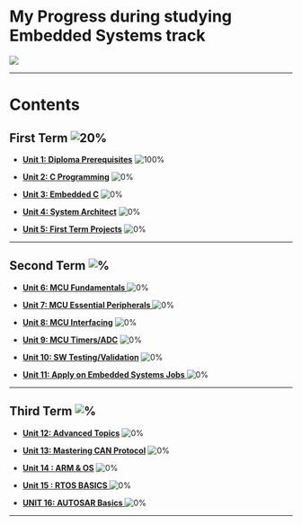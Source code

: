 # **My Progress during studying Embedded Systems track**

![](https://static.wixstatic.com/media/599af8_e2f52bdfffbc459b99c6ecea8c93e074~mv2.png/v1/fill/w_1000,h_524,al_c,usm_0.66_1.00_0.01/599af8_e2f52bdfffbc459b99c6ecea8c93e074~mv2.png)

---

# **Contents**

## **First Term** ![20%](https://progress-bar.dev/20/?title=progress)

- **[Unit 1: Diploma Prerequisites](https://github.com/Mohanad-Ahmed/Mastering-Embedded-Systems)**
  ![100%](https://progress-bar.dev/100/)

- **[Unit 2: C Programming](https://github.com/Mohanad-Ahmed/Mastering-Embedded-Systems/tree/main/Unit2-C%20Programming)**
  ![0%](https://progress-bar.dev/0/)

- **[Unit 3: Embedded C](https://github.com/Mohanad-Ahmed/Mastering-Embedded-Systems/tree/main/Unit3-Embedded%20C)**
  ![0%](https://progress-bar.dev/0/)

- **[Unit 4: System Architect](https://github.com/Mohanad-Ahmed/Mastering-Embedded-Systems/tree/main/Unit4-SystemArchitecture)**
  ![0%](https://progress-bar.dev/0/)

- **[Unit 5: First Term Projects](https://github.com/Mohanad-Ahmed/Mastering-Embedded-Systems/tree/main/Unit5-First%20Term%20Project)**
  ![0%](https://progress-bar.dev/0/)

---

## **Second Term** ![%](https://progress-bar.dev/0/?title=progress)

- **[Unit 6: MCU Fundamentals ](https://github.com/Mohanad-Ahmed/Mastering-Embedded-Systems)**
  ![0%](https://progress-bar.dev/0/)

- **[Unit 7: MCU Essential Peripherals ](https://github.com/Mohanad-Ahmed/Mastering-Embedded-Systems)**
  ![0%](https://progress-bar.dev/0/)

- **[Unit 8: MCU Interfacing](https://github.com/Mohanad-Ahmed/Mastering-Embedded-Systems)**
  ![0%](https://progress-bar.dev/0/)
- **[Unit 9: MCU Timers/ADC](https://github.com/Mohanad-Ahmed/Mastering-Embedded-Systems)**
  ![0%](https://progress-bar.dev/0/)

- **[Unit 10: SW Testing/Validation](https://github.com/Mohanad-Ahmed/Mastering-Embedded-Systems)**
  ![0%](https://progress-bar.dev/0/)

- **[Unit 11: Apply on Embedded Systems Jobs ](https://github.com/Mohanad-Ahmed/Mastering-Embedded-Systems)**
  ![0%](https://progress-bar.dev/0/)

---

## **Third Term** ![%](https://progress-bar.dev/0/?title=Soon)

- **[Unit 12: Advanced Topics](https://github.com/Mohanad-Ahmed/Mastering-Embedded-Systems)**
  ![0%](https://progress-bar.dev/0/)

- **[Unit 13: Mastering CAN Protocol](https://github.com/Mohanad-Ahmed/Mastering-Embedded-Systems)**
  ![0%](https://progress-bar.dev/0/)

- **[Unit 14 : ARM & OS](https://github.com/Mohanad-Ahmed/Mastering-Embedded-Systems)**
  ![0%](https://progress-bar.dev/0/)

- **[Unit 15 : RTOS BASICS ](https://github.com/Mohanad-Ahmed/Mastering-Embedded-Systems)**
  ![0%](https://progress-bar.dev/0/)

- **[UNIT 16: AUTOSAR Basics ](https://github.com/Mohanad-Ahmed/Mastering-Embedded-Systems)**
  ![0%](https://progress-bar.dev/0/)

---
